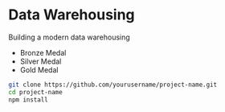 # Data Warehousing

Building a modern data warehousing

- Bronze Medal
- Silver Medal
- Gold Medal


```bash
git clone https://github.com/yourusername/project-name.git
cd project-name
npm install
